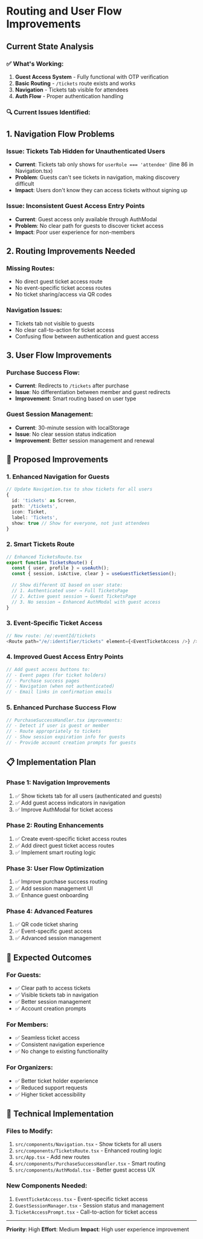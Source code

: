 # Routing and User Flow Improvements

## Current State Analysis

### ✅ **What's Working:**
1. **Guest Access System** - Fully functional with OTP verification
2. **Basic Routing** - `/tickets` route exists and works
3. **Navigation** - Tickets tab visible for attendees
4. **Auth Flow** - Proper authentication handling

### 🔍 **Current Issues Identified:**

## 1. **Navigation Flow Problems**

### **Issue: Tickets Tab Hidden for Unauthenticated Users**
- **Current**: Tickets tab only shows for `userRole === 'attendee'` (line 86 in Navigation.tsx)
- **Problem**: Guests can't see tickets in navigation, making discovery difficult
- **Impact**: Users don't know they can access tickets without signing up

### **Issue: Inconsistent Guest Access Entry Points**
- **Current**: Guest access only available through AuthModal
- **Problem**: No clear path for guests to discover ticket access
- **Impact**: Poor user experience for non-members

## 2. **Routing Improvements Needed**

### **Missing Routes:**
- No direct guest ticket access route
- No event-specific ticket access routes
- No ticket sharing/access via QR codes

### **Navigation Issues:**
- Tickets tab not visible to guests
- No clear call-to-action for ticket access
- Confusing flow between authentication and guest access

## 3. **User Flow Improvements**

### **Purchase Success Flow:**
- **Current**: Redirects to `/tickets` after purchase
- **Issue**: No differentiation between member and guest redirects
- **Improvement**: Smart routing based on user type

### **Guest Session Management:**
- **Current**: 30-minute session with localStorage
- **Issue**: No clear session status indication
- **Improvement**: Better session management and renewal

## 🚀 **Proposed Improvements**

### **1. Enhanced Navigation for Guests**

```typescript
// Update Navigation.tsx to show tickets for all users
{ 
  id: 'tickets' as Screen, 
  path: '/tickets', 
  icon: Ticket, 
  label: 'Tickets', 
  show: true // Show for everyone, not just attendees
}
```

### **2. Smart Tickets Route**

```typescript
// Enhanced TicketsRoute.tsx
export function TicketsRoute() {
  const { user, profile } = useAuth();
  const { session, isActive, clear } = useGuestTicketSession();
  
  // Show different UI based on user state:
  // 1. Authenticated user → Full TicketsPage
  // 2. Active guest session → Guest TicketsPage  
  // 3. No session → Enhanced AuthModal with guest access
}
```

### **3. Event-Specific Ticket Access**

```typescript
// New route: /e/:eventId/tickets
<Route path="/e/:identifier/tickets" element={<EventTicketAccess />} />
```

### **4. Improved Guest Access Entry Points**

```typescript
// Add guest access buttons to:
// - Event pages (for ticket holders)
// - Purchase success pages
// - Navigation (when not authenticated)
// - Email links in confirmation emails
```

### **5. Enhanced Purchase Success Flow**

```typescript
// PurchaseSuccessHandler.tsx improvements:
// - Detect if user is guest or member
// - Route appropriately to tickets
// - Show session expiration info for guests
// - Provide account creation prompts for guests
```

## 📋 **Implementation Plan**

### **Phase 1: Navigation Improvements**
1. ✅ Show tickets tab for all users (authenticated and guests)
2. ✅ Add guest access indicators in navigation
3. ✅ Improve AuthModal for ticket access

### **Phase 2: Routing Enhancements**
1. ✅ Create event-specific ticket access routes
2. ✅ Add direct guest ticket access routes
3. ✅ Implement smart routing logic

### **Phase 3: User Flow Optimization**
1. ✅ Improve purchase success routing
2. ✅ Add session management UI
3. ✅ Enhance guest onboarding

### **Phase 4: Advanced Features**
1. ✅ QR code ticket sharing
2. ✅ Event-specific guest access
3. ✅ Advanced session management

## 🎯 **Expected Outcomes**

### **For Guests:**
- ✅ Clear path to access tickets
- ✅ Visible tickets tab in navigation
- ✅ Better session management
- ✅ Account creation prompts

### **For Members:**
- ✅ Seamless ticket access
- ✅ Consistent navigation experience
- ✅ No change to existing functionality

### **For Organizers:**
- ✅ Better ticket holder experience
- ✅ Reduced support requests
- ✅ Higher ticket accessibility

## 🔧 **Technical Implementation**

### **Files to Modify:**
1. `src/components/Navigation.tsx` - Show tickets for all users
2. `src/components/TicketsRoute.tsx` - Enhanced routing logic
3. `src/App.tsx` - Add new routes
4. `src/components/PurchaseSuccessHandler.tsx` - Smart routing
5. `src/components/AuthModal.tsx` - Better guest access UX

### **New Components Needed:**
1. `EventTicketAccess.tsx` - Event-specific ticket access
2. `GuestSessionManager.tsx` - Session status and management
3. `TicketAccessPrompt.tsx` - Call-to-action for ticket access

---

**Priority**: High
**Effort**: Medium
**Impact**: High user experience improvement
